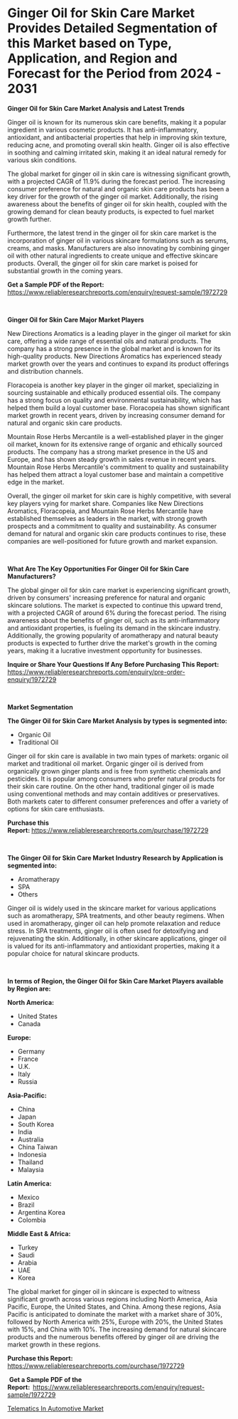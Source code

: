 <p><h1>Ginger Oil for Skin Care Market Provides Detailed Segmentation of this Market based on Type, Application, and Region and Forecast for the Period from 2024 - 2031</h1></p><p><strong>Ginger Oil for Skin Care Market Analysis and Latest Trends</strong></p>
<p><p>Ginger oil is known for its numerous skin care benefits, making it a popular ingredient in various cosmetic products. It has anti-inflammatory, antioxidant, and antibacterial properties that help in improving skin texture, reducing acne, and promoting overall skin health. Ginger oil is also effective in soothing and calming irritated skin, making it an ideal natural remedy for various skin conditions.</p><p>The global market for ginger oil in skin care is witnessing significant growth, with a projected CAGR of 11.9% during the forecast period. The increasing consumer preference for natural and organic skin care products has been a key driver for the growth of the ginger oil market. Additionally, the rising awareness about the benefits of ginger oil for skin health, coupled with the growing demand for clean beauty products, is expected to fuel market growth further.</p><p>Furthermore, the latest trend in the ginger oil for skin care market is the incorporation of ginger oil in various skincare formulations such as serums, creams, and masks. Manufacturers are also innovating by combining ginger oil with other natural ingredients to create unique and effective skincare products. Overall, the ginger oil for skin care market is poised for substantial growth in the coming years.</p></p>
<p><strong>Get a Sample PDF of the Report:&nbsp;</strong> <a href="https://www.reliableresearchreports.com/enquiry/request-sample/1972729">https://www.reliableresearchreports.com/enquiry/request-sample/1972729</a></p>
<p>&nbsp;</p>
<p><strong>Ginger Oil for Skin Care Major Market Players</strong></p>
<p><p>New Directions Aromatics is a leading player in the ginger oil market for skin care, offering a wide range of essential oils and natural products. The company has a strong presence in the global market and is known for its high-quality products. New Directions Aromatics has experienced steady market growth over the years and continues to expand its product offerings and distribution channels.</p><p>Floracopeia is another key player in the ginger oil market, specializing in sourcing sustainable and ethically produced essential oils. The company has a strong focus on quality and environmental sustainability, which has helped them build a loyal customer base. Floracopeia has shown significant market growth in recent years, driven by increasing consumer demand for natural and organic skin care products.</p><p>Mountain Rose Herbs Mercantile is a well-established player in the ginger oil market, known for its extensive range of organic and ethically sourced products. The company has a strong market presence in the US and Europe, and has shown steady growth in sales revenue in recent years. Mountain Rose Herbs Mercantile's commitment to quality and sustainability has helped them attract a loyal customer base and maintain a competitive edge in the market.</p><p>Overall, the ginger oil market for skin care is highly competitive, with several key players vying for market share. Companies like New Directions Aromatics, Floracopeia, and Mountain Rose Herbs Mercantile have established themselves as leaders in the market, with strong growth prospects and a commitment to quality and sustainability. As consumer demand for natural and organic skin care products continues to rise, these companies are well-positioned for future growth and market expansion.</p></p>
<p>&nbsp;</p>
<p><strong>What Are The Key Opportunities For Ginger Oil for Skin Care Manufacturers?</strong></p>
<p><p>The global ginger oil for skin care market is experiencing significant growth, driven by consumers' increasing preference for natural and organic skincare solutions. The market is expected to continue this upward trend, with a projected CAGR of around 6% during the forecast period. The rising awareness about the benefits of ginger oil, such as its anti-inflammatory and antioxidant properties, is fueling its demand in the skincare industry. Additionally, the growing popularity of aromatherapy and natural beauty products is expected to further drive the market's growth in the coming years, making it a lucrative investment opportunity for businesses.</p></p>
<p><strong>Inquire or Share Your Questions If Any Before Purchasing This Report:</strong> <a href="https://www.reliableresearchreports.com/enquiry/pre-order-enquiry/1972729">https://www.reliableresearchreports.com/enquiry/pre-order-enquiry/1972729</a></p>
<p>&nbsp;</p>
<p><strong>Market Segmentation</strong></p>
<p><strong>The Ginger Oil for Skin Care Market Analysis by types is segmented into:</strong></p>
<p><ul><li>Organic Oil</li><li>Traditional Oil</li></ul></p>
<p><p>Ginger oil for skin care is available in two main types of markets: organic oil market and traditional oil market. Organic ginger oil is derived from organically grown ginger plants and is free from synthetic chemicals and pesticides. It is popular among consumers who prefer natural products for their skin care routine. On the other hand, traditional ginger oil is made using conventional methods and may contain additives or preservatives. Both markets cater to different consumer preferences and offer a variety of options for skin care enthusiasts.</p></p>
<p><strong>Purchase this Report:&nbsp;</strong><a href="https://www.reliableresearchreports.com/purchase/1972729">https://www.reliableresearchreports.com/purchase/1972729</a></p>
<p>&nbsp;</p>
<p><strong>The Ginger Oil for Skin Care Market Industry Research by Application is segmented into:</strong></p>
<p><ul><li>Aromatherapy</li><li>SPA</li><li>Others</li></ul></p>
<p><p>Ginger oil is widely used in the skincare market for various applications such as aromatherapy, SPA treatments, and other beauty regimens. When used in aromatherapy, ginger oil can help promote relaxation and reduce stress. In SPA treatments, ginger oil is often used for detoxifying and rejuvenating the skin. Additionally, in other skincare applications, ginger oil is valued for its anti-inflammatory and antioxidant properties, making it a popular choice for natural skincare products.</p></p>
<p>&nbsp;</p>
<p><strong>In terms of Region, the Ginger Oil for Skin Care Market Players available by Region are:</strong></p>
<p>
    <p> <strong> North America: </strong>
        <ul>
            <li>United States</li>
            <li>Canada</li>
        </ul>
        </p> 
    <p> <strong> Europe: </strong>
        <ul>
            <li>Germany</li>
            <li>France</li>
            <li>U.K.</li>
            <li>Italy</li>
            <li>Russia</li>
        </ul>
        </p> 
    <p> <strong> Asia-Pacific: </strong>
        <ul>
            <li>China</li>
            <li>Japan</li>
            <li>South Korea</li>
            <li>India</li>
            <li>Australia</li>
            <li>China Taiwan</li>
            <li>Indonesia</li>
            <li>Thailand</li>
            <li>Malaysia</li>
        </ul>
        </p> 
    <p> <strong> Latin America: </strong>
        <ul>
            <li>Mexico</li>
            <li>Brazil</li>
            <li>Argentina Korea</li>
            <li>Colombia</li>
        </ul>
        </p> 
    <p> <strong> Middle East & Africa: </strong>
        <ul>
            <li>Turkey</li>
            <li>Saudi</li>
            <li>Arabia</li>
            <li>UAE</li>
            <li>Korea</li>
        </ul>
    </p>
    </p>
<p><p>The global market for ginger oil in skincare is expected to witness significant growth across various regions including North America, Asia Pacific, Europe, the United States, and China. Among these regions, Asia Pacific is anticipated to dominate the market with a market share of 30%, followed by North America with 25%, Europe with 20%, the United States with 15%, and China with 10%. The increasing demand for natural skincare products and the numerous benefits offered by ginger oil are driving the market growth in these regions.</p></p>
<p><strong>Purchase this Report: </strong><a href="https://www.reliableresearchreports.com/purchase/1972729">https://www.reliableresearchreports.com/purchase/1972729</a></p>
<p>&nbsp;<strong>Get a Sample PDF of the Report:&nbsp;&nbsp;</strong><a href="https://www.reliableresearchreports.com/enquiry/request-sample/1972729">https://www.reliableresearchreports.com/enquiry/request-sample/1972729</a></p>
<p><strong></strong></p>
<p><p><a href="https://meowing-canidae-761.notion.site/Telematics-In-Automotive-Market-Size-Evaluating-its-Market-Trends-Growth-and-Projections-2024-2-f2d7985df1b443cf9fdbe9cfd85bdf94">Telematics In Automotive Market</a></p></p>
